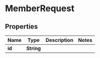 

# MemberRequest



## Properties

| Name | Type | Description | Notes |
|------------ | ------------- | ------------- | -------------|
|**id** | **String** |  |  |



